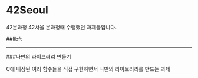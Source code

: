 # 42Seoul
42본과정
42서울 본과정때 수행했던 과제들입니다.

##libft

---

###나만의 라이브러리 만들기

C에 내장된 여러 함수들을 직접 구현하면서 나만의 라이브러리를 만드는 과제
